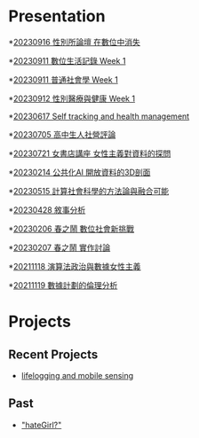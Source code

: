 # Presentation
*[20230916 性別所論壇 在數位中消失](https://docs.google.com/presentation/d/e/2PACX-1vTwSZQFZooLarxk0IDT6BlqH4b_owLHaqbXys27BydOeqvMWPh2zPzwN-6C4tRouxy1lgPjTJlHhY3b/pub?start=false&loop=false&delayms=3000)

*[20230911 數位生活記錄 Week 1]()

*[20230911 普通社會學 Week 1]()

*[20230912 性別醫療與健康 Week 1]()

*[20230617 Self tracking and health management]()

*[20230705 高中生人社營評論]()

*[20230721 女書店講座 女性主義對資料的探問]()

*[20230214 公共化AI 開放資料的3D剖面]()

*[20230515 計算社會科學的方法論與融合可能]()

*[20230428 敘事分析]()

*[20230206 春之鬧 數位社會新挑戰]()

*[20230207 春之鬧 實作討論]()


*[20211118 演算法政治與數據女性主義]()

*[20211119 數據計劃的倫理分析]()


# Projects

## Recent Projects
* [lifelogging and mobile sensing]()

## Past
* ["hateGirl?"]()

